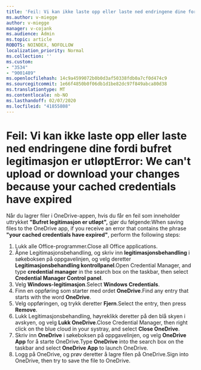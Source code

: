 ```yaml
---
title: 'Feil: Vi kan ikke laste opp eller laste ned endringene dine fordi bufret legitimasjon er utløpt'
ms.author: v-miegge
author: v-miegge
manager: v-cojank
ms.audience: Admin
ms.topic: article
ROBOTS: NOINDEX, NOFOLLOW
localization_priority: Normal
ms.collection: ''
ms.custom:
- "3534"
- "9001489"
ms.openlocfilehash: 14c9a4599072b0b0d3af50338fdb0a7cf0d474c9
ms.sourcegitcommit: 1e66f4850b0f06db1d1be82dc97f849abca80d38
ms.translationtype: MT
ms.contentlocale: nb-NO
ms.lasthandoff: 02/07/2020
ms.locfileid: "41855808"
---
```

# <a name="error-we-cant-upload-or-download-your-changes-because-your-cached-credentials-have-expired"></a><span data-ttu-id="ea945-102">Feil: Vi kan ikke laste opp eller laste ned endringene dine fordi bufret legitimasjon er utløpt</span><span class="sxs-lookup"><span data-stu-id="ea945-102">Error: We can't upload or download your changes because your cached credentials have expired</span></span>

<span data-ttu-id="ea945-103">Når du lagrer filer i OneDrive-appen, hvis du får en feil som inneholder uttrykket **"Bufret legitimasjon er utløpt",** gjør du følgende:</span><span class="sxs-lookup"><span data-stu-id="ea945-103">When saving files to the OneDrive app, if you receive an error that contains the phrase **"your cached credentials have expired"**, perform the following steps:</span></span>

1. <span data-ttu-id="ea945-104">Lukk alle Office-programmer.</span><span class="sxs-lookup"><span data-stu-id="ea945-104">Close all Office applications.</span></span>
1. <span data-ttu-id="ea945-105">Åpne Legitimasjonsbehandling, og skriv inn **legitimasjonsbehandling** i søkeboksen på oppgavelinjen, og velg deretter **Legitimasjonsbehandling kontrollpanel**.</span><span class="sxs-lookup"><span data-stu-id="ea945-105">Open Credential Manager, and type **credential manager** in the search box on the taskbar, then select **Credential Manager Control panel**.</span></span>
1. <span data-ttu-id="ea945-106">Velg **Windows-legitimasjon**.</span><span class="sxs-lookup"><span data-stu-id="ea945-106">Select **Windows Credentials**.</span></span>
1. <span data-ttu-id="ea945-107">Finn en oppføring som starter med ordet **OneDrive**.</span><span class="sxs-lookup"><span data-stu-id="ea945-107">Find any entry that starts with the word **OneDrive**.</span></span>
1. <span data-ttu-id="ea945-108">Velg oppføringen, og trykk deretter **Fjern**.</span><span class="sxs-lookup"><span data-stu-id="ea945-108">Select the entry, then press **Remove**.</span></span>
1. <span data-ttu-id="ea945-109">Lukk Legitimasjonsbehandling, høyreklikk deretter på den blå skyen i avskyen, og velg **Lukk OneDrive**.</span><span class="sxs-lookup"><span data-stu-id="ea945-109">Close Credential Manager, then right click on the blue cloud in your systray, and select **Close OneDrive**.</span></span>
1. <span data-ttu-id="ea945-110">Skriv inn **OneDrive** i søkeboksen på oppgavelinjen, og velg **OneDrive App** for å starte OneDrive.</span><span class="sxs-lookup"><span data-stu-id="ea945-110">Type **OneDrive** into the search box on the taskbar and select **OneDrive App** to launch OneDrive.</span></span>
1. <span data-ttu-id="ea945-111">Logg på OneDrive, og prøv deretter å lagre filen på OneDrive.</span><span class="sxs-lookup"><span data-stu-id="ea945-111">Sign into OneDrive, then try to save the file to OneDrive.</span></span>
